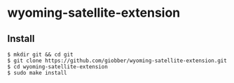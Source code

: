 # wyoming-satellite-extension

## Install 
```shell
$ mkdir git && cd git
$ git clone https://github.com/giobber/wyoming-satellite-extension.git
$ cd wyoming-satellite-extension
$ sudo make install
```
